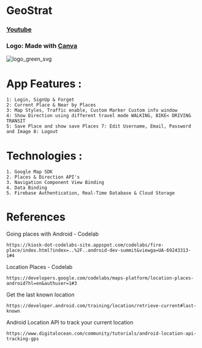 # GeoStrat
### [Youtube](https://youtu.be/sXcS5w_ABlA) 
### Logo: Made with [Canva](https://www.canva.com/)
![logo_green_svg](https://user-images.githubusercontent.com/77748858/196349537-367f2f02-b377-495b-93f9-be63bc6e34f1.svg)

# App Features :
```
1: Login, SignUp & Forget
2: Current Place & Near by Places
3: Map Styles, Traffic enable, Custom Marker Custom info window
4: Show Direction using different travel mode WALKING, BIKE< DRIVING TRANSIT
5: Save Place and show save Places 7: Edit Username, Email, Password and Image 8: Logout
```

# Technologies :
```
1. Google Map SDK
2. Places & Direction API's 
3. Navigation Component View Binding
4. Data Binding
5. Firebase Authentication, Real-Time Database & Cloud Storage
```

# References
Going places with Android - Codelab
```
https://kiosk-dot-codelabs-site.appspot.com/codelabs/fire-place/index.html?index=..%2F..android-dev-summit&viewga=UA-69243313-1#4
```

Location Places - Codelab
```
https://developers.google.com/codelabs/maps-platform/location-places-android?hl=en&authuser=1#3
```

Get the last known location
```
https://developer.android.com/training/location/retrieve-current#last-known
```
Android Location API to track your current location
```
https://www.digitalocean.com/community/tutorials/android-location-api-tracking-gps
```
